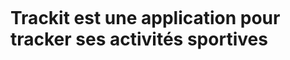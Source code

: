 <p align="center">
  <a href="https://zupimages.net/viewer.php?id=21/08/fnva.png"><img src="https://zupimages.net/up/21/08/fnva.png" alt="" /></a>
</p>

<h1> Trackit est une application pour tracker ses activités sportives </h1>

